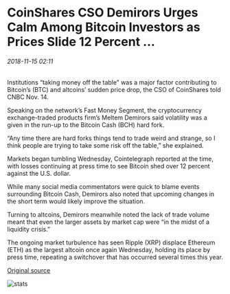 # CoinShares CSO Demirors Urges Calm Among Bitcoin Investors as Prices Slide 12 Percent ...

###### 2018-11-15 02:11

Institutions “taking money off the table” was a major factor contributing to Bitcoin’s (BTC) and altcoins’ sudden price drop, the CSO of CoinShares told CNBC Nov. 14.

Speaking on the network’s Fast Money Segment, the cryptocurrency exchange-traded products firm’s Meltem Demirors said volatility was a given in the run-up to the Bitcoin Cash (BCH) hard fork.

“Any time there are hard forks things tend to trade weird and strange, so I think people are trying to take some risk off the table,” she explained.

Markets began tumbling Wednesday, Cointelegraph reported at the time, with losses continuing at press time to see Bitcoin shed over 12 percent against the U.S. dollar.

While many social media commentators were quick to blame events surrounding Bitcoin Cash, Demirors also noted that upcoming changes in the short term would likely improve the situation.

Turning to altcoins, Demirors meanwhile noted the lack of trade volume meant that even the larger assets by market cap were “in the midst of a liquidity crisis.”

The ongoing market turbulence has seen Ripple (XRP) displace Ethereum (ETH) as the largest altcoin once again Wednesday, holding its place by press time, repeating a switchover that has occurred several times this year.

[Original source](https://cointelegraph.com/news/coinshares-cso-demirors-urges-calm-among-bitcoin-investors-as-prices-slide-12-percent)

![stats](https://c.statcounter.com/11760860/0/a89fa40b/1/ "stats")